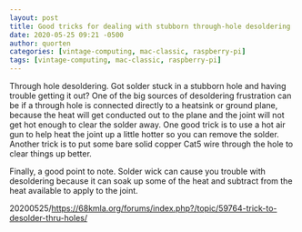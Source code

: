 ```yaml
---
layout: post
title: Good tricks for dealing with stubborn through-hole desoldering
date: 2020-05-25 09:21 -0500
author: quorten
categories: [vintage-computing, mac-classic, raspberry-pi]
tags: [vintage-computing, mac-classic, raspberry-pi]
---
```


Through hole desoldering.  Got solder stuck in a stubborn hole and
having trouble getting it out?  One of the big sources of desoldering
frustration can be if a through hole is connected directly to a
heatsink or ground plane, because the heat will get conducted out to
the plane and the joint will not get hot enough to clear the solder
away.  One good trick is to use a hot air gun to help heat the joint
up a little hotter so you can remove the solder.  Another trick
is to put some bare solid copper Cat5 wire through the hole to clear
things up better.

Finally, a good point to note.  Solder wick can cause you trouble with
desoldering because it can soak up some of the heat and subtract from
the heat available to apply to the joint.

20200525/https://68kmla.org/forums/index.php?/topic/59764-trick-to-desolder-thru-holes/
